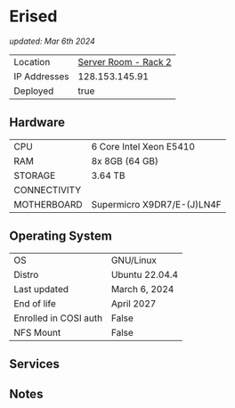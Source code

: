 # Erised

_updated: Mar 6th 2024_

| | |
| :--- | :--- |
| Location | [Server Room - Rack 2](../racks.md#rack-2) |
| IP Addresses | 128.153.145.91
| Deployed | true

## Hardware

| | |
| :--- | :--- |
| CPU | 6 Core Intel Xeon E5410
| RAM | 8x 8GB (64 GB)
| STORAGE | 3.64 TB
| CONNECTIVITY | 
| MOTHERBOARD | Supermicro X9DR7/E-(J)LN4F


## Operating System

| | |
| :--- | :--- |
| OS | GNU/Linux
| Distro | Ubuntu 22.04.4
| Last updated | March 6, 2024
| End of life | April 2027
| Enrolled in COSI auth | False
| NFS Mount | False

## Services


## Notes
